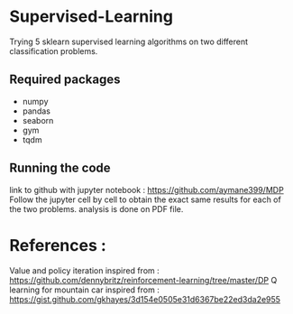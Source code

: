 # Supervised-Learning
Trying 5 sklearn supervised learning algorithms on two different classification problems.

## Required packages
- numpy
- pandas
- seaborn
- gym
- tqdm

## Running the code

link to github with jupyter notebook : https://github.com/aymane399/MDP
Follow the jupyter cell by cell to obtain the exact same results for each of the two problems.
analysis is done on PDF file.


# References :

Value and policy iteration inspired from : https://github.com/dennybritz/reinforcement-learning/tree/master/DP
Q learning for mountain car inspired from : https://gist.github.com/gkhayes/3d154e0505e31d6367be22ed3da2e955

